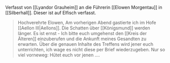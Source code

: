 Verfasst von [[Lyandor Grauheim]] an die Führerin [[Elowen Morgentau]] in [[Silberhall]]. 
Dieser ist auf Elfisch verfasst.

> Hochverehrte Elowen,
> Am vorherigen Abend gastierte ich im Hofe [[Aellon III|Aellons]]. Die Schatten über [[Königsmund]] werden länger. Es ist ernst - Ich bitte euch umgehenst den [[Kreis der Älteren]] einzuberufen und die Ankunft meines Gesandten zu erwarten. Über die genauen Inhalte des Treffens wird jener euch unterrichten, ich wage es nicht diese per Brief wiederzugeben. Nur so viel vorneweg: Hütet euch vor jenen ....


